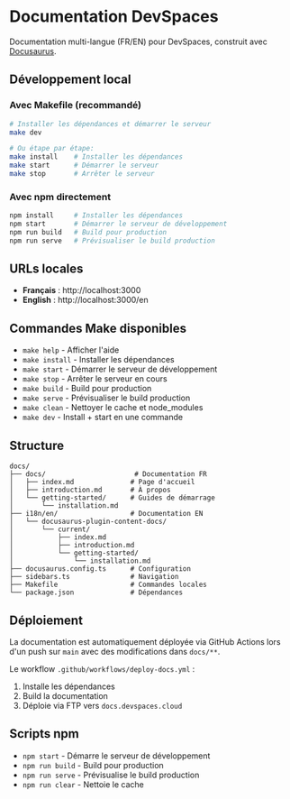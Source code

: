 # Documentation DevSpaces

Documentation multi-langue (FR/EN) pour DevSpaces, construit avec [Docusaurus](https://docusaurus.io/).

## Développement local

### Avec Makefile (recommandé)

```bash
# Installer les dépendances et démarrer le serveur
make dev

# Ou étape par étape:
make install    # Installer les dépendances
make start      # Démarrer le serveur
make stop       # Arrêter le serveur
```

### Avec npm directement

```bash
npm install     # Installer les dépendances
npm start       # Démarrer le serveur de développement
npm run build   # Build pour production
npm run serve   # Prévisualiser le build production
```

## URLs locales

- **Français** : http://localhost:3000
- **English** : http://localhost:3000/en

## Commandes Make disponibles

- `make help`   - Afficher l'aide
- `make install` - Installer les dépendances
- `make start`  - Démarrer le serveur de développement
- `make stop`   - Arrêter le serveur en cours
- `make build`  - Build pour production
- `make serve`  - Prévisualiser le build production
- `make clean`  - Nettoyer le cache et node_modules
- `make dev`     - Install + start en une commande

## Structure

```
docs/
├── docs/                      # Documentation FR
│   ├── index.md              # Page d'accueil
│   ├── introduction.md       # À propos
│   └── getting-started/      # Guides de démarrage
│       └── installation.md
├── i18n/en/                  # Documentation EN
│   └── docusaurus-plugin-content-docs/
│       └── current/
│           ├── index.md
│           ├── introduction.md
│           └── getting-started/
│               └── installation.md
├── docusaurus.config.ts      # Configuration
├── sidebars.ts               # Navigation
├── Makefile                  # Commandes locales
└── package.json              # Dépendances
```

## Déploiement

La documentation est automatiquement déployée via GitHub Actions lors d'un push sur `main` avec des modifications dans `docs/**`.

Le workflow `.github/workflows/deploy-docs.yml` :
1. Installe les dépendances
2. Build la documentation
3. Déploie via FTP vers `docs.devspaces.cloud`

## Scripts npm

- `npm start`    - Démarre le serveur de développement
- `npm run build` - Build pour production
- `npm run serve` - Prévisualise le build production
- `npm run clear` - Nettoie le cache
